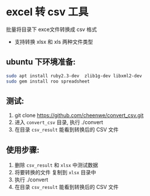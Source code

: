 # excel 转 csv 工具
批量将目录下 exce文件转换成 csv 格式

-   支持转换 xlsx 和 xls 两种文件类型


## ubuntu 下环境准备:

```sh
sudo apt install ruby2.3-dev  zlib1g-dev libxml2-dev
sudo gem install roo spreadsheet
```

##  测试:

1. git clone https://github.com/cheenwe/convert_csv.git
2. 进入 `convert_csv` 目录,  执行 ./convert
3. 在目录 `csv_result` 能看到转换后的 CSV 文件


## 使用步骤:

1. 删除 `csv_result` 和  `xlsx` 中测试数据
2. 将要转换的文件 复制到 `xlsx` 目录中
3. 执行 ./convert
4. 在目录 `csv_result` 能看到转换后的 CSV 文件
